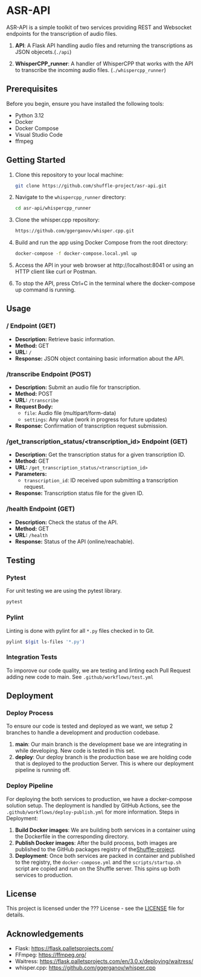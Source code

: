 # ASR-API

ASR-API is a simple toolkit of two services providing REST and Websocket endpoints for the transcription of audio files. 

1. **API**: A Flask API handling audio files and returning the transcriptions as JSON objecets.(`./api`)

2. **WhisperCPP_runner**: A handler of WhisperCPP that works with the API to transcribe the incoming audio files. (`./whispercpp_runner`)

## Prerequisites

Before you begin, ensure you have installed the following tools:

- Python 3.12
- Docker
- Docker Compose
- Visual Studio Code
- ffmpeg

## Getting Started

1. Clone this repository to your local machine:

   ```bash
   git clone https://github.com/shuffle-project/asr-api.git
   ```
2. Navigate to the `whispercpp_runner` directory:   
   ```bash
   cd asr-api/whispercpp_runner
   ```
3. Clone the whisper.cpp repository:
   ```bash
   https://github.com/ggerganov/whisper.cpp.git
   ```
4. Build and run the app using Docker Compose from the root directory:
   ```bash
   docker-compose -f docker-compose.local.yml up
   ``` 
5. Access the API in your web browser at http://localhost:8041 or using an HTTP client like curl or Postman.
6. To stop the API, press Ctrl+C in the terminal where the docker-compose up command is running.

## Usage

### / Endpoint (GET)
- **Description:** Retrieve basic information.
- **Method:** GET
- **URL:** `/`
- **Response:** JSON object containing basic information about the API.

### /transcribe Endpoint (POST)
- **Description:** Submit an audio file for transcription.
- **Method:** POST
- **URL:** `/transcribe`
- **Request Body:**
  - `file`: Audio file (multipart/form-data)
  - `settings`: Any value (work in progress for future updates)
- **Response:** Confirmation of transcription request submission.

### /get_transcription_status/<transcription_id> Endpoint (GET)
- **Description:** Get the transcription status for a given transcription ID.
- **Method:** GET
- **URL:** `/get_transcription_status/<transcription_id>`
- **Parameters:**
  - `transcription_id`: ID received upon submitting a transcription request.
- **Response:** Transcription status file for the given ID.

### /health Endpoint (GET)
- **Description:** Check the status of the API.
- **Method:** GET
- **URL:** `/health`
- **Response:** Status of the API (online/reachable).


## Testing

### Pytest

For unit testing we are using the pytest library.

```bash
pytest
``` 

### Pylint

Linting is done with pylint for all `*.py` files checked in to Git.

```bash
pylint $(git ls-files '*.py')  
``` 

### Integration Tests

To imporove our code quality, we are testing and linting each Pull Request adding new code to main.
See `.github/workflows/test.yml`

## Deployment

### Deploy Process
To ensure our code is tested and deployed as we want, we setup 2 branches to handle a development and production codebase.
1. **main**: Our main branch is the development base we are integrating in while developing. New code is tested in this set.
2. **deploy**: Our deploy branch is the production base we are holding code that is deployed to the production Server. This is where our deployment pipeline is running off.

### Deploy Pipeline

For deploying the both services to production, we have a docker-compose solution setup. The deployment is handled by GitHub Actions, see the `.github/workflows/deploy-publish.yml` for more information. 
Steps in Deployment:
1. **Build Docker images**: We are building both services in a container using the Dockerfile in the corresponding directory.
2. **Publish Docker images**: After the build process, both images are published to the GitHub packages registry of the[Shuffle-project](https://github.com/orgs/shuffle-project/).
3. **Deployment**: Once both services are packed in container and published to the registry, the `docker-compose.yml` and the `scripts/startup.sh` script are copied and run on the Shuffle server. This spins up both services to production.

## License

This project is licensed under the ??? License - see the [LICENSE](tbd) file for details.

## Acknowledgements

- Flask: https://flask.palletsprojects.com/
- FFmpeg: https://ffmpeg.org/
- Waitress: https://flask.palletsprojects.com/en/3.0.x/deploying/waitress/
- whisper.cpp: https://github.com/ggerganov/whisper.cpp
 